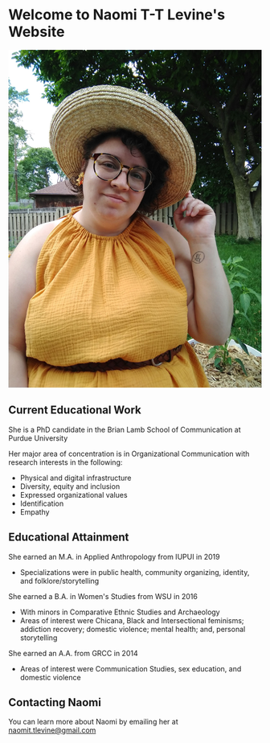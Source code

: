 # Welcome to Naomi T-T Levine's Website
![Image](Naomi2.jpg)

## Current Educational Work 

She is a PhD candidate in the Brian Lamb School of Communication at Purdue University

Her major area of concentration is in Organizational Communication with research interests in the following:
- Physical and digital infrastructure
- Diversity, equity and inclusion
- Expressed organizational values
- Identification
- Empathy

## Educational Attainment

She earned an M.A. in Applied Anthropology from IUPUI in 2019
- Specializations were in public health, community organizing, identity, and folklore/storytelling 

She earned a B.A. in Women's Studies from WSU in 2016
- With minors in Comparative Ethnic Studies and Archaeology
- Areas of interest were Chicana, Black and Intersectional feminisms; addiction recovery; domestic violence; mental health; and, personal storytelling

She earned an A.A. from GRCC in 2014
- Areas of interest were Communication Studies, sex education, and domestic violence

## Contacting Naomi
You can learn more about Naomi by emailing her at naomit.tlevine@gmail.com
